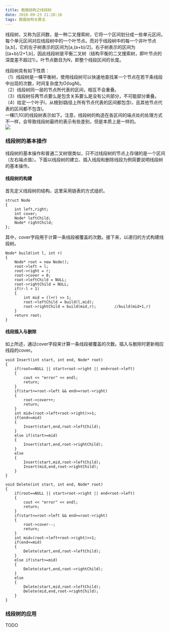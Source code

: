 ```yaml
---
title: 数据结构之线段树    
date: 2016-09-23 21:28:16
tags: 数据结构与算法
---
```


线段树，又称为区间数，是一种二叉搜索树，它将一个区间划分成一些单元区间，每个单元区间对应线段树中的一个叶节点。而对于线段树中的每一个非叶节点[a,b]，它的左子树表示的区间为[a,(a+b)/2]，右子树表示的区间为[(a+b)/2+1,b]，因此线段树是平衡二叉树（结构平衡的二叉搜索树，即叶节点的深度差不超过1）。叶节点数目为N，即整个线段区间的长度。
<!--more-->
线段树具有如下性质：   
（1）线段树是一棵平衡树，使用线段树可以快速地查找某一个节点在若干条线段中出现的次数，时间复杂度为O(logN)。    
（2）线段树同一层的节点所代表的区间，相互不会重叠。    
（3）线段树任两节点要么是包含关系要么是没有公共部分，不可能部分重叠。   
（4）给定一个叶子l，从根到l路径上所有节点代表的区间都包含l，且其他节点代表的区间都不包含l。     
一棵[1,10]的线段树表示如下。注意，线段树的构造在各区间的端点处的处理方式不一样，会导致线段树最终的表示有些差别，但是本质上是一样的。       
![](http://i.imgur.com/JEkWmlu.png)

### 线段树的基本操作
线段树的基本操作和普通二叉树很类似，只不过线段树的节点上存储的是一个区间（左右端点值）。下面以线段树的建立、插入线段和删除线段为例简要说明线段树的基本操作。
#### 线段树的构建   
首先定义线段树的结构，这里采用链表的方式组织。     
	
	struct Node
	{
		int left,right;
		int cover;			
		Node* leftChild;
		Node* rightChild;	
	};
其中，cover字段用于计算一条线段被覆盖的次数。接下来，以递归的方式构建线段树。     
	
	Node* build(int l, int r)
	{
		Node* root = new Node();
		root->left = l;
		root->right = r;
		root->cover = 0;
		root->leftChild = NULL;
		root->rightChild = NULL;
		if(r-l > 1)
		{
			int mid = (l+r) >> 1;
			root->leftChild = build(l,mid);
			root->rightChild = build(mid,r);		//build(mid+1,r)
		}
		return root;
	}

#### 线段插入与删除
如上所述，通过cover字段来计算一条线段被覆盖的次数。插入与删除时更新相应线段的cover。     
	
	void Insert(int start, int end, Node* root)
	{
    	if(root==NULL || start>root->right || end<root->left)
    	{
        	cout << "error" << endl;
        	return;
    	}
    	if(start<=root->left && end>=root->right)
    	{
        	root->cover++;
        	return;
    	}
    	int mid=(root->left+root->right)>>1;
    	if(end<=mid)
    	{
        	Insert(start,end,root->leftChild);
    	}
    	else if(start>=mid)
    	{
        	Insert(start,end,root->rightChild);
    	}
    	else
    	{
        	Insert(start,mid,root->leftChild);
        	Insert(mid,end,root->rightChild); 
    	}
	}
	
	void Delete(int start, int end, Node* root)
	{
    	if(root==NULL || start>root->right || end<root->left)
    	{
        	cout << "error" << endl;
        	return;
    	}
    	if(start<=root->left && end>=root->right)
    	{
        	root->cover--;
        	return;
    	}
    	int mid=(root->left+root->right)>>1;
    	if(end<=mid)
    	{
        	Delete(start,end,root->leftChild);
    	}
    	else if(start>=mid)
    	{
        	Delete(start,end,root->rightChild);
    	}
    	else
    	{
        	Delete(start,mid,root->leftChild);
        	Delete(mid,end,root->rightChild);
    	}
	}	

### 线段树的应用

TODO